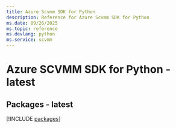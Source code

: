 ```yaml
---
title: Azure Scvmm SDK for Python
description: Reference for Azure Scvmm SDK for Python
ms.date: 09/26/2025
ms.topic: reference
ms.devlang: python
ms.service: scvmm
---
```

# Azure SCVMM SDK for Python - latest
## Packages - latest
[!INCLUDE [packages](scvmm-index.md)]